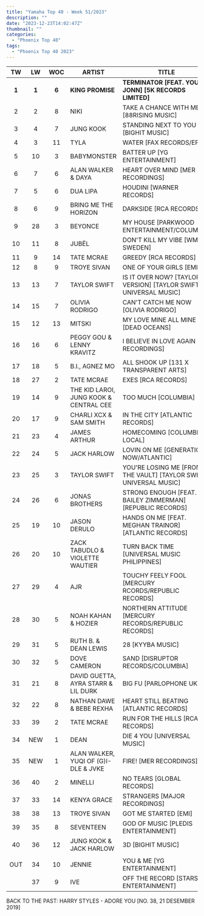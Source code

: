 ```yaml
---
title: "Yamaha Top 40 - Week 51/2023"
description: ""
date: "2023-12-23T14:02:47Z"
thumbnail: ""
categories:
  - "Phoenix Top 40"
tags:
  - "Phoenix Top 40 2023"
---
```

<!--more-->
|TW|LW|WOC|ARTIST|TITLE|PEAK|
|:----:|:----:|:----:|----|----|:----:|
|**1**|**1**|**6**|**KING PROMISE**|**TERMINATOR [FEAT. YOUNG JONN] [5K RECORDS LIMITED]**|**1**|
|2|2|8|NIKI|TAKE A CHANCE WITH ME [88RISING MUSIC]|2|
|3|4|7|JUNG KOOK|STANDING NEXT TO YOU [BIGHIT MUSIC]|3|
|4|3|11|TYLA|WATER [FAX RECORDS/EPIC]|1|
|5|10|3|BABYMONSTER|BATTER UP [YG ENTERTAINMENT]|5|
|6|7|6|ALAN WALKER & DAYA|HEART OVER MIND [MER RECORDINGS]|6|
|7|5|6|DUA LIPA|HOUDINI [WARNER RECORDS]|5|
|8|6|9|BRING ME THE HORIZON|DARKSIDE [RCA RECORDS]|4|
|9|28|3|BEYONCE|MY HOUSE [PARKWOOD ENTERTAINMENT/COLUMBIA]|9|
|10|11|8|JUBËL|DON'T KILL MY VIBE [WM SWEDEN]|10|
|11|9|14|TATE MCRAE|GREEDY [RCA RECORDS]|1|
|12|8|9|TROYE SIVAN|ONE OF YOUR GIRLS [EMI]|8|
|13|13|7|TAYLOR SWIFT|IS IT OVER NOW? [TAYLOR'S VERSION] [TAYLOR SWIFT, UNIVERSAL MUSIC]|13|
|14|15|7|OLIVIA RODRIGO|CAN'T CATCH ME NOW [OLIVIA RODRIGO]|14|
|15|12|13|MITSKI|MY LOVE MINE ALL MINE [DEAD OCEANS]|3|
|16|16|6|PEGGY GOU & LENNY KRAVITZ|I BELIEVE IN LOVE AGAIN [XL RECORDINGS]|16|
|17|18|5|B.I., AGNEZ MO|ALL SHOOK UP [131 X TRANSPARENT ARTS]|17|
|18|27|2|TATE MCRAE|EXES [RCA RECORDS]|18|
|19|14|9|THE KID LAROI, JUNG KOOK & CENTRAL CEE|TOO MUCH [COLUMBIA]|9|
|20|17|9|CHARLI XCX & SAM SMITH|IN THE CITY [ATLANTIC RECORDS]|17|
|21|23|4|JAMES ARTHUR|HOMECOMING [COLUMBIA LOCAL]|21|
|22|24|5|JACK HARLOW|LOVIN ON ME [GENERATION NOW/ATLANTIC]|22|
|23|25|3|TAYLOR SWIFT|YOU'RE LOSING ME [FROM THE VAULT] [TAYLOR SWIFT, UNIVERSAL MUSIC]|23|
|24|26|6|JONAS BROTHERS|STRONG ENOUGH [FEAT. BAILEY ZIMMERMAN] [REPUBLIC RECORDS]|24|
|25|19|10|JASON DERULO|HANDS ON ME [FEAT. MEGHAN TRAINOR] [ATLANTIC RECORDS]|11|
|26|20|10|ZACK TABUDLO & VIOLETTE WAUTIER|TURN BACK TIME [UNIVERSAL MUSIC PHILIPPINES]|12|
|27|29|4|AJR|TOUCHY FEELY FOOL [MERCURY RCORDS/REPUBLIC RECORDS]|27|
|28|30|5|NOAH KAHAN & HOZIER|NORTHERN ATTITUDE [MERCURY RECORDS/REPUBLIC RECORDS]|28|
|29|31|5|RUTH B. & DEAN LEWIS|28 [KYYBA MUSIC]|29|
|30|32|5|DOVE CAMERON|SAND [DISRUPTOR RECORDS/COLUMBIA]|30|
|31|21|8|DAVID GUETTA, AYRA STARR & LIL DURK|BIG FU [PARLOPHONE UK]|21|
|32|22|8|NATHAN DAWE & BEBE REXHA|HEART STILL BEATING [ATLANTIC RECORDS]|22|
|33|39|2|TATE MCRAE|RUN FOR THE HILLS [RCA RECORDS]|33|
|34|NEW|1|DEAN|DIE 4 YOU [UNIVERSAL MUSIC]|34|
|35|NEW|1|ALAN WALKER, YUQI OF (G)I-DLE & JVKE|FIRE! [MER RECORDINGS]|35|
|36|40|2|MINELLI|NO TEARS [GLOBAL RECORDS]|36|
|37|33|14|KENYA GRACE|STRANGERS [MAJOR RECORDINGS]|2|
|38|38|13|TROYE SIVAN|GOT ME STARTED [EMI]|9|
|39|35|8|SEVENTEEN|GOD OF MUSIC [PLEDIS ENTERTAINMENT]|10|
|40|36|12|JUNG KOOK & JACK HARLOW|3D [BIGHIT MUSIC]|2|
|||||||
|OUT|34|10|JENNIE|YOU & ME [YG ENTERTAINMENT]|4|
||37|9|IVE|OFF THE RECORD [STARSHIP ENTERTAINMENT]|23|

BACK TO THE PAST: HARRY STYLES - ADORE YOU [NO. 38, 21 DESEMBER 2019]